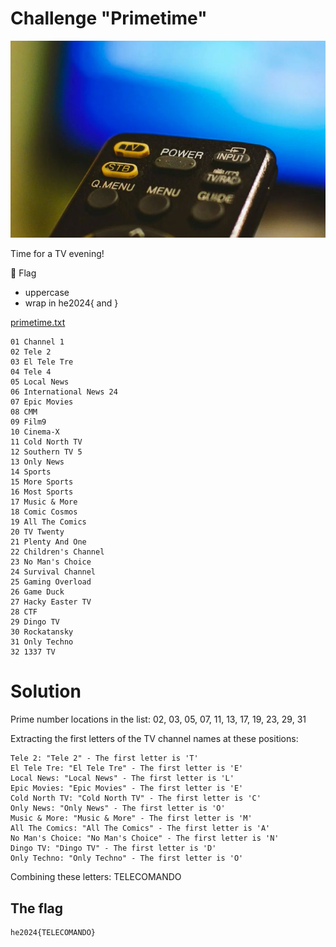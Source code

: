 # Challenge "Primetime"
![Banner Image](banner.jpg)

Time for a TV evening!

🚩 Flag
- uppercase
- wrap in he2024{ and }

[primetime.txt](primetime.txt)


    01 Channel 1
    02 Tele 2
    03 El Tele Tre
    04 Tele 4
    05 Local News
    06 International News 24
    07 Epic Movies
    08 CMM
    09 Film9
    10 Cinema-X
    11 Cold North TV
    12 Southern TV 5
    13 Only News
    14 Sports
    15 More Sports
    16 Most Sports
    17 Music & More
    18 Comic Cosmos
    19 All The Comics
    20 TV Twenty
    21 Plenty And One
    22 Children's Channel
    23 No Man's Choice
    24 Survival Channel
    25 Gaming Overload
    26 Game Duck
    27 Hacky Easter TV
    28 CTF
    29 Dingo TV
    30 Rockatansky
    31 Only Techno
    32 1337 TV


# Solution
Prime number locations in the list: 02, 03, 05, 07, 11, 13, 17, 19, 23, 29, 31

Extracting the first letters of the TV channel names at these positions:

    Tele 2: "Tele 2" - The first letter is 'T'
    El Tele Tre: "El Tele Tre" - The first letter is 'E'
    Local News: "Local News" - The first letter is 'L'
    Epic Movies: "Epic Movies" - The first letter is 'E'
    Cold North TV: "Cold North TV" - The first letter is 'C'
    Only News: "Only News" - The first letter is 'O'
    Music & More: "Music & More" - The first letter is 'M'
    All The Comics: "All The Comics" - The first letter is 'A'
    No Man's Choice: "No Man's Choice" - The first letter is 'N'
    Dingo TV: "Dingo TV" - The first letter is 'D'
    Only Techno: "Only Techno" - The first letter is 'O'


Combining these letters: TELECOMANDO


## The flag
    he2024{TELECOMANDO}
